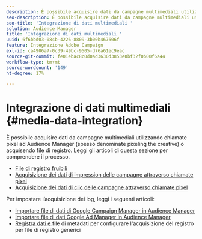 ```yaml
---
description: È possibile acquisire dati da campagne multimediali utilizzando chiamate pixel ad Audience Manager (spesso denominate pixeling the creative) o acquisendo file di registro.
seo-description: È possibile acquisire dati da campagne multimediali utilizzando chiamate pixel ad Audience Manager (spesso denominate pixeling the creative) o acquisendo file di registro.
seo-title: 'Integrazione di dati multimediali '
solution: Audience Manager
title: 'Integrazione di dati multimediali '
uuid: 6f6bbd03-084b-4226-8809-3b00b467606f
feature: Integrazione Adobe Campaign
exl-id: ca4906a7-0c39-49bc-9505-d76a61ec9eac
source-git-commit: fe01ebac8c0d0ad3630d3853e0bf32f0b00f6a44
workflow-type: tm+mt
source-wordcount: '149'
ht-degree: 17%

---
```


# Integrazione di dati multimediali {#media-data-integration}

È possibile acquisire dati da campagne multimediali utilizzando chiamate pixel ad Audience Manager (spesso denominate pixeling the creative) o acquisendo file di registro. Leggi gli articoli di questa sezione per comprendere il processo.

<!-- c_camp_data_int.xml -->

* [File di registro fruibili](/help/using/integration/media-data-integration/actionable-log-files.md)
* [Acquisizione dei dati di impression delle campagne attraverso chiamate pixel](/help/using/integration/media-data-integration/impression-data-pixels.md)
* [Acquisizione dei dati di clic delle campagne attraverso chiamate pixel](/help/using/integration/media-data-integration/click-data-pixels.md)

Per impostare l’acquisizione dei log, leggi i seguenti articoli:

* [Importare file di dati di Google Campaign Manager in Audience Manager](/help/using/reporting/audience-optimization-reports/aor-advertisers/import-dcm.md)
* [Importare file di dati Google Ad Manager in Audience Manager ](/help/using/reporting/audience-optimization-reports/aor-publishers/import-dfp.md)
* [Registra dati e ](/help/using/reporting/audience-optimization-reports/metadata-files-intro/metadata-files-intro.md) file di metadati per configurare l&#39;acquisizione del registro per file di registro generici

